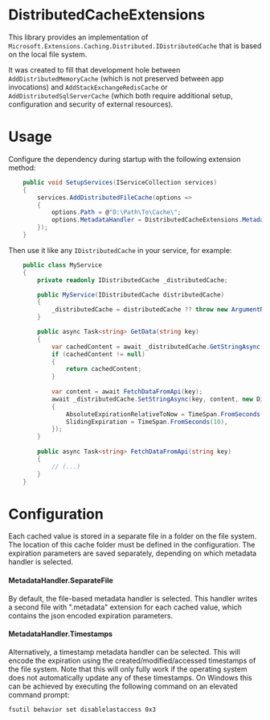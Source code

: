 # DistributedCacheExtensions
This library provides an implementation of `Microsoft.Extensions.Caching.Distributed.IDistributedCache` that is based on the local file system.

It was created to fill that development hole between `AddDistributedMemoryCache` (which is not preserved between app invocations)
and `AddStackExchangeRedisCache` or `AddDistributedSqlServerCache` (which both require additional setup, configuration and security of external resources).

# Usage
Configure the dependency during startup with the following extension method:
```csharp
    public void SetupServices(IServiceCollection services)
    {
        services.AddDistributedFileCache(options =>
        {
            options.Path = @"D:\Path\To\Cache\";
            options.MetadataHandler = DistributedCacheExtensions.MetadataHandler.SeparateFile;
        });
    }
```

Then use it like any `IDistributedCache` in your service, for example:
```csharp
    public class MyService
    {
        private readonly IDistributedCache _distributedCache;

        public MyService(IDistributedCache distributedCache)
        {
            _distributedCache = distributedCache ?? throw new ArgumentNullException(nameof(distributedCache));
        }

        public async Task<string> GetData(string key)
        {
            var cachedContent = await _distributedCache.GetStringAsync(key);
            if (cachedContent != null)
            {
                return cachedContent;
            }
            
            var content = await FetchDataFromApi(key);
            await _distributedCache.SetStringAsync(key, content, new DistributedCacheEntryOptions
            {
                AbsoluteExpirationRelativeToNow = TimeSpan.FromSeconds(60),
                SlidingExpiration = TimeSpan.FromSeconds(10),
            });
        }
        
        public async Task<string> FetchDataFromApi(string key)
        {
            // (...)
        }
    }
```

# Configuration
Each cached value is stored in a separate file in a folder on the file system. The location of this cache folder must be defined in the configuration.
The expiration parameters are saved separately, depending on which metadata handler is selected.

#### MetadataHandler.SeparateFile
By default, the file-based metadata handler is selected. This handler writes a second file with ".metadata" extension for each cached value, which
contains the json encoded expiration parameters.

#### MetadataHandler.Timestamps
Alternatively, a timestamp metadata handler can be selected. This will encode the expiration using the created/modified/accessed timestamps of the file system.
Note that this will only fully work if the operating system does not automatically update any of these timestamps.
On Windows this can be achieved by executing the following command on an elevated command prompt:
```cmd
fsutil behavior set disablelastaccess 0x3
```

